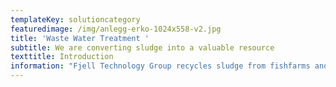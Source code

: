 ```yaml
---
templateKey: solutioncategory
featuredimage: /img/anlegg-erko-1024x558-v2.jpg
title: 'Waste Water Treatment '
subtitle: We are converting sludge into a valuable resource
texttitle: Introduction
information: "Fjell Technology Group recycles sludge from fishfarms and municipal waste water plants. The sludge is used as an additive in fertiliser or other agricultural products. \n\n**Land-based fish farming** is an expanding industry, which will continue to grow in the coming years. With more fish farms being established on land, however, waste management becomes an increasing concern. \n\nThe land-based farms must dispose of fish sludge consisting mainly of uneaten fish feed and faeces. \n\nThe machinery can be installed at any land-based fish farming facility or wastewater plant. It can dry sludge from 0.1 per cent Dry Matter (DM) and up to 99 per cent DM. This process is branded as Fjell Fishsludge Recovery System (FRS). \n\n**Waste water** is also an ongoing concern for many municipalities and waste management authorities, who have to manage public sewage and waste streams for growing populations. \n\nFjell’s dryer design is patented and market-leading, and for drying large volumes of sludge it is the most energy-efficient dryer available on the market.\n\nThe dried sludge is repurposed as an additive for producing fertiliser, or in other agricultural products that rely on nutrients such as nitrogen and phosphorus.\n\n**Concrete benefits**\n\nFjell’s technology contributes to a circular economy by recycling sludge to fertilizer.\n\nThe solution helps fish farmers and municipal waste plants to minimise the need for waste management and transport, which cuts both costs and emissions from production and treatment processes.\n\nFTG has delivered its biowaste handling equipment worldwide, including to Germany, Iceland, Italy, Japan, Norway and Saudi Arabia.\n\nAt  a glance\n\n\\-\tRecycling of fish sludge and wastewater for fertiliser\n\n\\-\tDries waste water up to 99%\n\n\\-\tReduces the need for sludge transport \n\nPlease check our references for more info."
---
```



